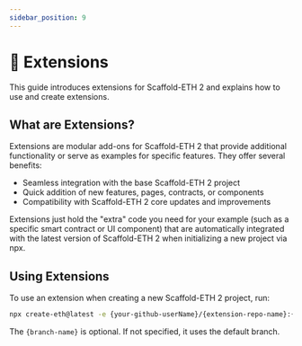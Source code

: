 ```yaml
---
sidebar_position: 9
---
```


# 🔌 Extensions

This guide introduces extensions for Scaffold-ETH 2 and explains how to use and create extensions.

## What are Extensions?

Extensions are modular add-ons for Scaffold-ETH 2 that provide additional functionality or serve as examples for specific features. They offer several benefits:

- Seamless integration with the base Scaffold-ETH 2 project
- Quick addition of new features, pages, contracts, or components
- Compatibility with Scaffold-ETH 2 core updates and improvements

Extensions just hold the "extra" code you need for your example (such as a specific smart contract or UI component) that are automatically integrated with the latest version of Scaffold-ETH 2 when initializing a new project via npx.

## Using Extensions

To use an extension when creating a new Scaffold-ETH 2 project, run:

```bash
npx create-eth@latest -e {your-github-userName}/{extension-repo-name}:{branch-name}
```

The `{branch-name}` is optional. If not specified, it uses the default branch.
